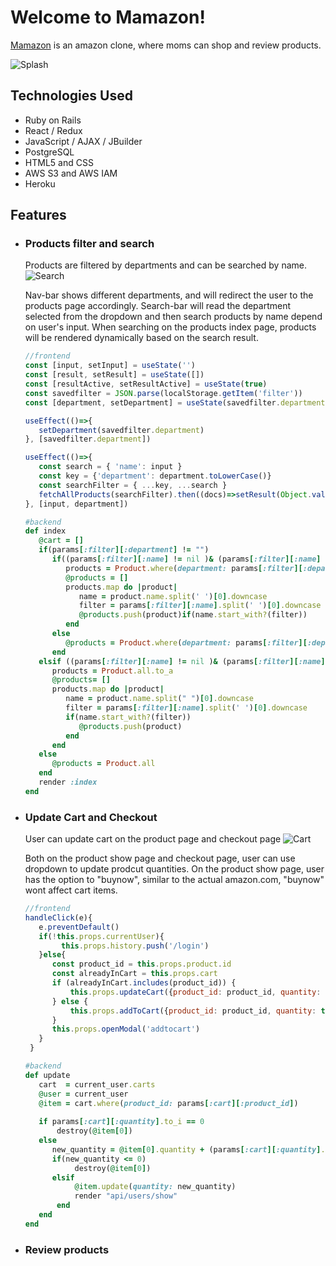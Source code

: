 # Welcome to Mamazon!
[Mamazon](https://mamazon-fullstack.herokuapp.com/#/) is an amazon clone, where moms can shop and review products. 

![Splash](https://mamazon-seeds.s3.us-west-1.amazonaws.com/ezgif.com-gif-maker+(5).gif)

## Technologies Used
* Ruby on Rails 
* React / Redux 
* JavaScript / AJAX / JBuilder 
* PostgreSQL 
* HTML5 and CSS
* AWS S3 and AWS IAM 
* Heroku 

## Features
* ### Products filter and search

   Products are filtered by departments and can be searched by name.
   ![Search](https://mamazon-seeds.s3.us-west-1.amazonaws.com/ezgif.com-gif-maker+(6).gif)
   
   Nav-bar shows different departments, and will redirect the user to the products page   accordingly.
   Search-bar will read the department selected from the dropdown and then search products by name    depend on user's input. 
   When searching on the products index page, products will be rendered dynamically based on the   search result.  
   ```js
   //frontend
   const [input, setInput] = useState('')
   const [result, setResult] = useState([])
   const [resultActive, setResultActive] = useState(true)
   const savedfilter = JSON.parse(localStorage.getItem('filter'))
   const [department, setDepartment] = useState(savedfilter.department)
   
   useEffect(()=>{
      setDepartment(savedfilter.department)
   }, [savedfilter.department])
   
   useEffect(()=>{         
      const search = { 'name': input }    
      const key = {'department': department.toLowerCase()}
      const searchFilter = { ...key, ...search }  
      fetchAllProducts(searchFilter).then((docs)=>setResult(Object.values(docs.products)) )          
   }, [input, department])
   ```
   ```ruby
   #backend
   def index        
      @cart = []
      if(params[:filter][:department] != "")               
         if((params[:filter][:name] != nil )& (params[:filter][:name] != ""))
            products = Product.where(department: params[:filter][:department]).to_a
            @products = []
            products.map do |product| 
               name = product.name.split(' ')[0].downcase
               filter = params[:filter][:name].split(' ')[0].downcase
               @products.push(product)if(name.start_with?(filter))     
            end      
         else
            @products = Product.where(department: params[:filter][:department])           
         end
      elsif ((params[:filter][:name] != nil )& (params[:filter][:name] != ""))           
         products = Product.all.to_a
         @products= []
         products.map do |product| 
            name = product.name.split(" ")[0].downcase
            filter = params[:filter][:name].split(' ')[0].downcase
            if(name.start_with?(filter))
               @products.push(product)
            end 
         end         
      else
         @products = Product.all
      end 
      render :index
   end 
   ```
* ### Update Cart and Checkout 
   User can update cart on the product page and checkout page
   ![Cart](https://mamazon-seeds.s3.us-west-1.amazonaws.com/ezgif.com-gif-maker+(8).gif)

   Both on the product show page and checkout page, user can use dropdown to update prodcut quantities. On the product show page, user has the option to "buynow", similar to the actual amazon.com, "buynow" wont affect cart items. 

   ```js
   //frontend
   handleClick(e){
      e.preventDefault()
      if(!this.props.currentUser){    
           this.props.history.push('/login')
      }else{    
         const product_id = this.props.product.id
         const alreadyInCart = this.props.cart
         if (alreadyInCart.includes(product_id)) {
             this.props.updateCart({product_id: product_id, quantity: this.state.quantity)        
         } else {
             this.props.addToCart({product_id: product_id, quantity: this.state.quantity})   
         }
         this.props.openModal('addtocart')
      }  
    }
   ```
   ```ruby
   #backend
   def update 
      cart  = current_user.carts
      @user = current_user
      @item = cart.where(product_id: params[:cart][:product_id])
      
      if params[:cart][:quantity].to_i == 0                 
          destroy(@item[0])
      else
         new_quantity = @item[0].quantity + (params[:cart][:quantity].to_i)          
         if(new_quantity <= 0) 
              destroy(@item[0])
         elsif 
              @item.update(quantity: new_quantity)
              render "api/users/show"
          end            
      end 
   end 
   ```
* ### Review products
   
